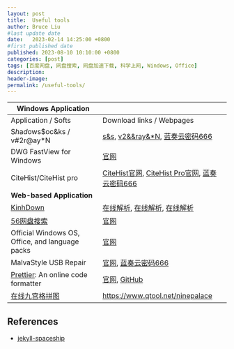 ```yaml
---
layout: post
title:  Useful tools
author: Bruce Liu
#last update date
date:   2023-02-14 14:25:00 +0800
#first published date
published: 2023-08-10 10:10:00 +0800
categories: [post]
tags: [百度网盘, 网盘搜索, 网盘加速下载, 科学上网, Windows, Office]
description: 
header-image: 
permalink: /useful-tools/
---
```


<!--the above is the excerpt-->
<!--more-->
<!--the following is the text-->

| **Windows Application** ||
| ---------------------------|----------------------------|
| Application / Softs        | Download links / Webpages  |
| S*h*a*d*ows$oc&ks / v#2r@ay*N | [s&s](https://shadowsocks.org/en/download/clients.html), [v2&&ray&*N](https://github.com/2dust/v2rayN/releases), [蓝奏云密码666](https://wwe.lanzous.com/b01099klg) |
| DWG FastView for Windows | [官网](https://en.dwgfastview.com/cloud/download/) |
| CiteHist/CiteHist pro | [CiteHist官网], [CiteHist Pro官网], [蓝奏云密码666](https://wwe.lanzous.com/b010bc9dc) |
| **Web-based Application** ||
| [KinhDown] | [在线解析](https://pan.kdbaidu.com/), [在线解析](https://yun.kdbaidu.com/), [在线解析](https://www.kdbaidu.com/) |
| [56网盘搜索] | [官网](https://www.56wangpan.com/) |
| Official Windows OS, Office, and language packs| [官网](https://tb.rg-adguard.net/public.php) |
| MalvaStyle USB Repair | [官网](https://malvastyle.com/disk-repair-application-by-malvastyle/), [蓝奏云密码666](https://www.lanzouq.com/b01139k8d) |
| [Prettier]: An online code formatter | [官网](https://prettier.io/), [GitHub](https://github.com/prettier/prettier) |
| [在线九宫格拼图](https://www.qtool.net/ninepalace) | <https://www.qtool.net/ninepalace> |


## References

- [jekyll-spaceship](https://github.com/jeffreytse/jekyll-spaceship)

<!--links-->
[KinhDown]: http://kinhdown.kinh.cc/
[56网盘搜索]: https://www.56wangpan.com/
[CiteHist官网]: https://support.clarivate.com/ScientificandAcademicResearch/s/article/HistCite-No-longer-in-active-development-or-officially-supported?language=en_US
[CiteHist Pro官网]: https://zhuanlan.zhihu.com/p/20902898
[Prettier]: https://github.com/prettier/prettier

